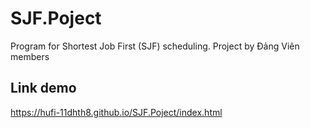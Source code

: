 # SJF.Poject
Program for Shortest Job First (SJF) scheduling.
Project by Đảng Viên members
## Link demo
https://hufi-11dhth8.github.io/SJF.Poject/index.html
